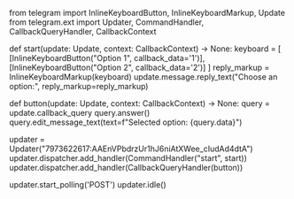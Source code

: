 from telegram import InlineKeyboardButton, InlineKeyboardMarkup, Update
from telegram.ext import Updater, CommandHandler, CallbackQueryHandler, CallbackContext

def start(update: Update, context: CallbackContext) -> None:
    keyboard = [
        [InlineKeyboardButton("Option 1", callback_data='1')],
        [InlineKeyboardButton("Option 2", callback_data='2')]
    ]
    reply_markup = InlineKeyboardMarkup(keyboard)
    update.message.reply_text("Choose an option:", reply_markup=reply_markup)

def button(update: Update, context: CallbackContext) -> None:
    query = update.callback_query
    query.answer()
    query.edit_message_text(text=f"Selected option: {query.data}")

updater = Updater("7973622617:AAEnVPbdrzUr1hJ6niAtXWee_cIudAd4dtA")
updater.dispatcher.add_handler(CommandHandler("start", start))
updater.dispatcher.add_handler(CallbackQueryHandler(button))

updater.start_polling('POST')
updater.idle()
